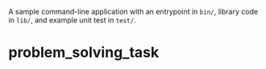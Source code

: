 A sample command-line application with an entrypoint in `bin/`, library code
in `lib/`, and example unit test in `test/`.
# problem_solving_task
